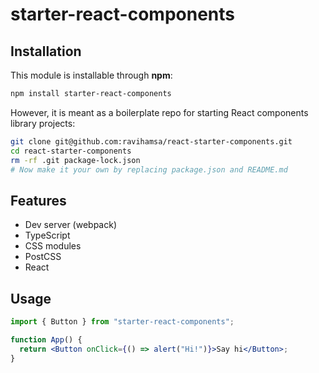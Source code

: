 # starter-react-components

## Installation

This module is installable through **npm**:

```sh
npm install starter-react-components
```

However, it is meant as a boilerplate repo for starting React components library projects:

```sh
git clone git@github.com:ravihamsa/react-starter-components.git
cd react-starter-components
rm -rf .git package-lock.json
# Now make it your own by replacing package.json and README.md
```

## Features

- Dev server (webpack)
- TypeScript
- CSS modules
- PostCSS
- React

## Usage

```jsx
import { Button } from "starter-react-components";

function App() {
  return <Button onClick={() => alert("Hi!")}>Say hi</Button>;
}
```

